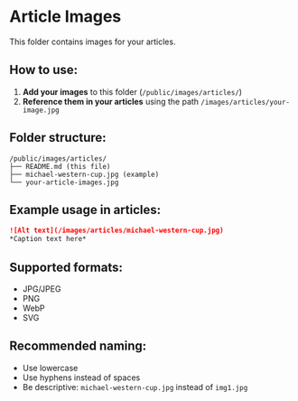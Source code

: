 # Article Images

This folder contains images for your articles.

## How to use:

1. **Add your images** to this folder (`/public/images/articles/`)
2. **Reference them in your articles** using the path `/images/articles/your-image.jpg`

## Folder structure:
```
/public/images/articles/
├── README.md (this file)
├── michael-western-cup.jpg (example)
└── your-article-images.jpg
```

## Example usage in articles:

```markdown
![Alt text](/images/articles/michael-western-cup.jpg)
*Caption text here*
```

## Supported formats:
- JPG/JPEG
- PNG  
- WebP
- SVG

## Recommended naming:
- Use lowercase
- Use hyphens instead of spaces
- Be descriptive: `michael-western-cup.jpg` instead of `img1.jpg`